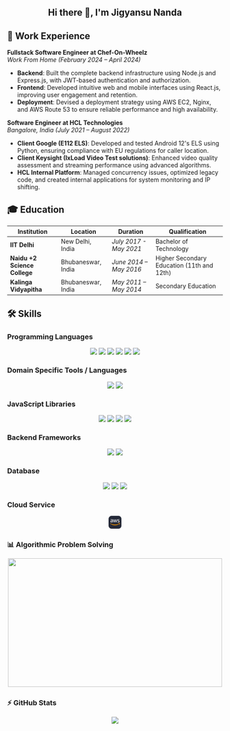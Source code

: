 <h2 align="center">Hi there 👋, I'm Jigyansu Nanda</h2>

## 🏢 Work Experience

**Fullstack Software Engineer at Chef-On-Wheelz**  
_Work From Home (February 2024 – April 2024)_

-   **Backend**: Built the complete backend infrastructure using Node.js and Express.js, with JWT-based authentication and authorization.
-   **Frontend**: Developed intuitive web and mobile interfaces using React.js, improving user engagement and retention.
-   **Deployment**: Devised a deployment strategy using AWS EC2, Nginx, and AWS Route 53 to ensure reliable performance and high availability.

**Software Engineer at HCL Technologies**  
_Bangalore, India (July 2021 – August 2022)_

-   **Client Google (E112 ELS)**: Developed and tested Android 12's ELS using Python, ensuring compliance with EU regulations for caller location.
-   **Client Keysight (IxLoad Video Test solutions)**: Enhanced video quality assessment and streaming performance using advanced algorithms.
-   **HCL Internal Platform**: Managed concurrency issues, optimized legacy code, and created internal applications for system monitoring and IP shifting.

## 🎓 Education

| Institution                  | Location           | Duration               | Qualification                              |
| ---------------------------- | ------------------ | ---------------------- | ------------------------------------------ |
| **IIT Delhi**                | New Delhi, India   | _July 2017 - May 2021_ | Bachelor of Technology                     |
| **Naidu +2 Science College** | Bhubaneswar, India | _June 2014 – May 2016_ | Higher Secondary Education (11th and 12th) |
| **Kalinga Vidyapitha**       | Bhubaneswar, India | _May 2011 – May 2014_  | Secondary Education                        |

## 🛠️ Skills

### Programming Languages

<p align="center">
<img  height="25"  src="https://img.shields.io/badge/-JavaScript-000000?style=flat&logo=javascript&logoColor=black&labelColor=F7DF1E&color=grey"/>
<img  height="25"  src="https://img.shields.io/badge/-TypeScript-000000?style=flat&logo=typescript&logoColor=white&labelColor=007ACC&color=grey"/>
<img  height="25"  src="https://img.shields.io/badge/-C++-000000?style=flat&logo=c%2B%2B&logoColor=white&labelColor=00599C&color=grey"/>
<img  height="25"  src="https://img.shields.io/badge/-Rust-000000?style=flat&logo=rust&logoColor=white&labelColor=b7410e&color=grey"/>
<img  height="25"  src="https://img.shields.io/badge/-Java-000000?style=flat&logo=openjdk&logoColor=white&labelColor=007396&color=grey"/>
<img  height="25"  src="https://img.shields.io/badge/-Python-000000?style=flat&logo=python&logoColor=yellow&labelColor=3776AB&color=grey"/>
</p>

### Domain Specific Tools / Languages

<p align="center">
<img  height="25"  src="https://img.shields.io/badge/-HTML5-000000?style=flat&logo=html5&logoColor=white&labelColor=E34F26&color=grey"/>
<img  height="25"  src="https://img.shields.io/badge/-CSS3-000000?style=flat&logo=css3&logoColor=white&labelColor=1572B6&color=grey"/>
</p>

### JavaScript Libraries

<p align="center">
<img  height="25"  src="https://img.shields.io/badge/-React-000000?style=flat&logo=react&logoColor=black&labelColor=61DAFB&color=grey"/>
<img  height="25"  src="https://img.shields.io/badge/-Redux-000000?style=flat&logo=redux&logoColor=white&labelColor=764abc&color=grey"/>
<img  height="25"  src="https://img.shields.io/badge/-jQuery-000000?style=flat&logo=jquery&logoColor=white&labelColor=0769AD&color=grey"/>
<img  height="25"  src="https://img.shields.io/badge/-Bootstrap-000000?style=flat&logo=bootstrap&logoColor=white&labelColor=563D7C&color=grey"/>
</p>

### Backend Frameworks

<p align="center">
<img  height="25"  src="https://img.shields.io/badge/-Node.js-000000?style=flat&logo=node.js&logoColor=white&labelColor=339933&color=grey"/>
<img  height="25"  src="https://img.shields.io/badge/-Express-000000?style=flat&logo=express&logoColor=white&labelColor=563D7C&color=grey"/>
</p>

### Database

<p align="center">
<img  height="25"  src="https://img.shields.io/badge/-SQL-000000?style=flat&logo=postgresql&logoColor=white&labelColor=4479A1&color=grey"/>
<img  height="25"  src="https://img.shields.io/badge/-MongoDB-000000?style=flat&logo=mongodb&logoColor=white&labelColor=47A248&color=grey"/>
<img  height="25"  src="https://img.shields.io/badge/-Redis-000000?style=flat&logo=redis&logoColor=white&labelColor=DC382D&color=grey"/>
</p>

### Cloud Service

<p align="center">
  <!-- <img height="25" src="https://img.shields.io/badge/-AWS-232F3E?style=flat&logo=amazon-aws&logoColor=white"/> -->
  <img  height="30" src="https://github.com/jigyansunanda/jigyansunanda/blob/main/assets/AWS-Dark.svg"/>
</p>

### 📊 Algorithmic Problem Solving

<p align="center">
  <img height="300em" width="500em" src="https://leetcard.jacoblin.cool/jigyansunanda?theme=dark&font=Karma&ext=contest"/>
</p>

### ⚡ GitHub Stats

<p align="center">
  <img height="200em" src="https://github-readme-stats-jigyansu-nandas-projects.vercel.app/api/top-langs/?username=jigyansunanda&theme=gotham&show_icons=true&hide_border=true&layout=compact&langs_count=12"/>
</p>
